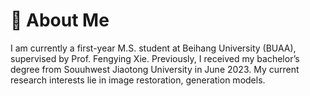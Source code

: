 # 👋 About Me
I am currently a first-year M.S. student at Beihang University (BUAA), supervised by Prof. Fengying Xie. Previously, I received my bachelor’s degree from Souuhwest Jiaotong University in June 2023. My current research interests lie in image restoration, generation models.
